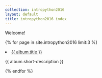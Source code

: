 ```yaml
---
collection: intropython2016
layout: default
title: intropython2016 index
---
```

Welcome!

{% for page in site.intropython2016 limit:3 %}
<li>
    <a href="{{ page.url }}">{{ album.title }}</a>
    <p>{{ album.short-description }}</p>
</li>
{% endfor %}
